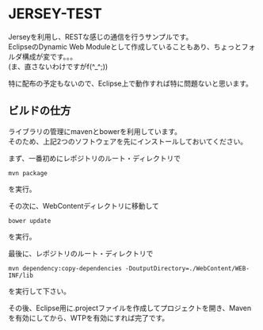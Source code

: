 # JERSEY-TEST
Jerseyを利用し、RESTな感じの通信を行うサンプルです。  
EclipseのDynamic Web Moduleとして作成していることもあり、ちょっとフォルダ構成が変です。。。  
(ま、直さないわけですがf(^_^;))

特に配布の予定もないので、Eclipse上で動作すれば特に問題ないと思います。

## ビルドの仕方
ライブラリの管理にmavenとbowerを利用しています。  
そのため、上記2つのソフトウェアを先にインストールしておいてください。

まず、一番初めにレポジトリのルート・ディレクトリで

    mvn package

を実行。

その次に、WebContentディレクトリに移動して

    bower update

を実行。

最後に、レポジトリのルート・ディレクトリで

    mvn dependency:copy-dependencies -DoutputDirectory=./WebContent/WEB-INF/lib

を実行して下さい。

その後、Eclipse用に.projectファイルを作成してプロジェクトを開き、Mavenを有効にしてから、WTPを有効にすれば完了です。